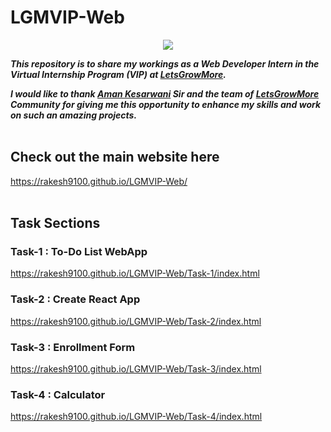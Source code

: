 # LGMVIP-Web

<p align="center"><img src="https://letsgrowmore.in/wp-content/uploads/2021/05/Artboard-1-1-removebg-preview-e1645900071758.jpg">
</p>

***This repository is to share my workings as a Web Developer Intern in the Virtual Internship Program (VIP) at [LetsGrowMore](https://letsgrowmore.in/vip/).***

***I would like to thank [Aman Kesarwani](https://www.linkedin.com/in/~amankesarwani/) Sir and the team of [LetsGrowMore](https://letsgrowmore.in/vip/) Community for giving me this opportunity to enhance my skills and work on such an amazing projects.***
<br><br>

## Check out the main website here

<https://rakesh9100.github.io/LGMVIP-Web/>
<br><br>

## Task Sections

### Task-1 : To-Do List WebApp

<https://rakesh9100.github.io/LGMVIP-Web/Task-1/index.html>

### Task-2 : Create React App

<https://rakesh9100.github.io/LGMVIP-Web/Task-2/index.html>

### Task-3 : Enrollment Form

<https://rakesh9100.github.io/LGMVIP-Web/Task-3/index.html>

### Task-4 : Calculator

<https://rakesh9100.github.io/LGMVIP-Web/Task-4/index.html>
